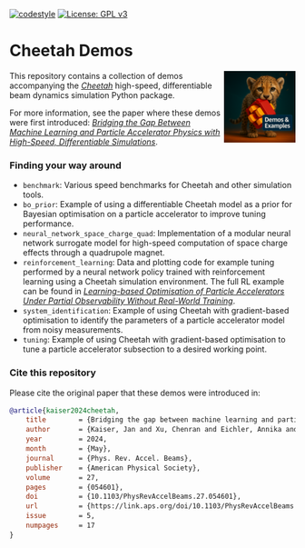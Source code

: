 [![codestyle](https://img.shields.io/badge/code%20style-black-000000.svg)](https://github.com/psf/black)
[![License: GPL v3](https://img.shields.io/badge/License-GPLv3-blue.svg)](https://www.gnu.org/licenses/gpl-3.0)

# Cheetah Demos

<img src="https://github.com/desy-ml/cheetah-demos/raw/master/images/logo.png" align="right" width="25%"/>

This repository contains a collection of demos accompanying the [_Cheetah_](https://github.com/desy-ml/cheetah) high-speed, differentiable beam dynamics simulation Python package.

For more information, see the paper where these demos were first introduced: [_Bridging the Gap Between Machine Learning and Particle Accelerator Physics with High-Speed, Differentiable Simulations_](https://doi.org/10.1103/PhysRevAccelBeams.27.054601).

### Finding your way around

- `benchmark`: Various speed benchmarks for Cheetah and other simulation tools.
- `bo_prior`: Example of using a differentiable Cheetah model as a prior for Bayesian optimisation on a particle accelerator to improve tuning performance.
- `neural_network_space_charge_quad`: Implementation of a modular neural network surrogate model for high-speed computation of space charge effects through a quadrupole magnet.
- `reinforcement_learning`: Data and plotting code for example tuning performed by a neural network policy trained with reinforcement learning using a Cheetah simulation environment. The full RL example can be found in [_Learning-based Optimisation of Particle Accelerators Under Partial Observability Without Real-World Training_](https://proceedings.mlr.press/v162/kaiser22a.html).
- `system_identification`: Example of using Cheetah with gradient-based optimisation to identify the parameters of a particle accelerator model from noisy measurements.
- `tuning`: Example of using Cheetah with gradient-based optimisation to tune a particle accelerator subsection to a desired working point.

### Cite this repository

Please cite the original paper that these demos were introduced in:

```bibtex
@article{kaiser2024cheetah,
    title        = {Bridging the gap between machine learning and particle accelerator physics with high-speed, differentiable simulations},
    author       = {Kaiser, Jan and Xu, Chenran and Eichler, Annika and Santamaria Garcia, Andrea},
    year         = 2024,
    month        = {May},
    journal      = {Phys. Rev. Accel. Beams},
    publisher    = {American Physical Society},
    volume       = 27,
    pages        = {054601},
    doi          = {10.1103/PhysRevAccelBeams.27.054601},
    url          = {https://link.aps.org/doi/10.1103/PhysRevAccelBeams.27.054601},
    issue        = 5,
    numpages     = 17
}
```
